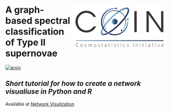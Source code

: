 #  <img  align="right"  src="https://github.com/COINtoolbox/DRACULA/blob/master/images/coin.png" width="300"> A graph-based spectral classification of Type II supernovae
[![arxiv](http://img.shields.io/badge/arXiv-2206.14335-lightgrey.svg?style=plastic)](http://arxiv.org/abs/2206.14335)

## *Short tutorial for how to create a network visualiuse in Python and R*

Available at [Network Visulization](https://github.com/COINtoolbox/graph_clustering/blob/main/graph_clustering.ipynb)

